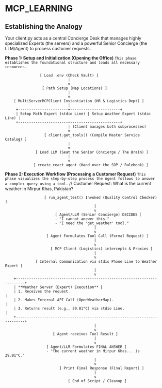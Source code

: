 # MCP_LEARNING

## Establishing the Analogy
Your client.py acts as a central Concierge Desk that manages highly specialized Experts (the servers) and a powerful Senior Concierge (the LLM/Agent) to process customer requests.



**Phase 1: Setup and Initialization (Opening the Office)**
`This phase establishes the foundational structure and loads all necessary resources.`

                    [ Load .env (Check Vault) ]
                                 |
                                 v
                     [ Path Setup (Map Locations) ]
                                 |
                                 v
        [ MultiServerMCPClient Instantiation (HR & Logistics Dept) ]
                                 |
         +-----------------------+-----------------------+
         | Setup Math Expert (stdio Line) | Setup Weather Expert (stdio Line) |
         +-----------------------+-----------------------+
                                 | (Client manages both subprocesses)
                                 v
                      [ client.get_tools() (Compile Master Service Catalog) ]
                                 |
                                 v
                  [ Load LLM (Seat the Senior Concierge / The Brain) ]
                                 |
                                 v
                 [ create_react_agent (Hand over the SOP / Rulebook) ]

**Phase 2: Execution Workflow (Processing a Customer Request)**
`This phase visualizes the step-by-step process the Agent follows to answer a complex query using a tool.`
// Customer Request: What is the current weather in Mirpur Khas, Pakistan?

                      [ run_agent_test() Invoked (Quality Control Checker) ]
                                             |
                                             v
                           [ Agent/LLM (Senior Concierge) DECIDES ]
                           - "I cannot answer this."
                           - "I need the 'get_weather' tool."
                                             |
                                             v
                       [ Agent Formulates Tool Call (Formal Request) ]
                                             |
                                             v
                         [ MCP Client (Logistics) intercepts & Proxies ]
                                             |
                                             v
                  [ Internal Communication via stdio Phone Line to Weather Expert ]
                                             |
                                             v
        +--------------------------------------------------------------------------+
        | **Weather Server (Expert) Execution** |
        | 1. Receives the request.                                                 |
        | 2. Makes External API Call (OpenWeatherMap).                             |
        | 3. Returns result (e.g., 29.81°C) via stdio Line.                        |
        +--------------------------------------------------------------------------+
                                             |
                                             v
                          [ Agent receives Tool Result ]
                                             |
                                             v
                       [ Agent/LLM Formulates FINAL ANSWER ]
                       - "The current weather in Mirpur Khas... is 29.81°C."
                                             |
                                             v
                             [ Print Final Response (Final Report) ]
                                             |
                                             v
                                 [ End of Script / Cleanup ]
